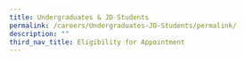 ```yaml
---
title: Undergraduates & JD Students
permalink: /careers/Undergraduates-JD-Students/permalink/
description: ""
third_nav_title: Eligibility for Appointment
---
```

